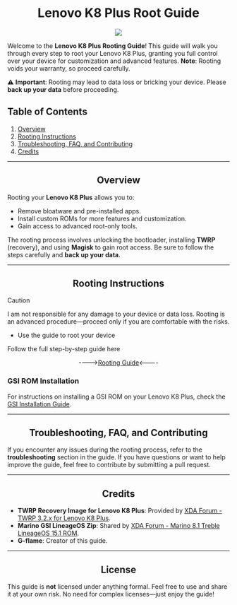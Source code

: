 <h1 align="center">Lenovo K8 Plus Root Guide</h1>
<p align="center">
  <img src="https://img.shields.io/badge/Android-3DDC84?style=for-the-badge&logo=android&logoColor=white" />
</p>

Welcome to the **Lenovo K8 Plus Rooting Guide**! This guide will walk you through every step to root your Lenovo K8 Plus, granting you full control over your device for customization and advanced features. **Note**: Rooting voids your warranty, so proceed carefully.

⚠️ **Important**: Rooting may lead to data loss or bricking your device. Please **back up your data** before proceeding.

## Table of Contents

1. [Overview](#overview)
2. [Rooting Instructions](#rooting-instructions)
3. [Troubleshooting, FAQ, and Contributing](#troubleshooting-faq-and-contributing)
4. [Credits](#credits)

---

<h2 align="center">Overview</h2>

Rooting your **Lenovo K8 Plus** allows you to:

- Remove bloatware and pre-installed apps.
- Install custom ROMs for more features and customization.
- Gain access to advanced root-only tools.

The rooting process involves unlocking the bootloader, installing **TWRP** (recovery), and using **Magisk** to gain root access. Be sure to follow the steps carefully and **back up your data**.

---

<h2 align="center">Rooting Instructions</h2>

> [!Caution]  
> I am not responsible for any damage to your device or data loss. Rooting is an advanced procedure—proceed only if you are comfortable with the risks.
- Use the guide to root your device










Follow the full step-by-step guide here<p align="center">
 ---->[Rooting Guide](https://github.com/g-flame-oss/lenovok8plus-root-guide/docs/root.md)<----
</p>












### GSI ROM Installation

For instructions on installing a GSI ROM on your Lenovo K8 Plus, check the [GSI Installation Guide](https://github.com/g-flame-oss/lenovok8plus-root-guide/docs/gsi.md).

---

<h2 align="center">Troubleshooting, FAQ, and Contributing</h2>

If you encounter any issues during the rooting process, refer to the **troubleshooting** section in the guide. If you have questions or want to help improve the guide, feel free to contribute by submitting a pull request.

---

<h2 align="center">Credits</h2>

- **TWRP Recovery Image for Lenovo K8 Plus**: Provided by [XDA Forum - TWRP 3.2.x for Lenovo K8 Plus](https://xdaforums.com/t/recovery-twrp-3-2-x-for-lenovo-k8-plus-marino.3838633/).
- **Marino GSI LineageOS Zip**: Shared by [XDA Forum - Marino 8.1 Treble LineageOS 15.1 ROM](https://xdaforums.com/t/discontinued-rom-unofficial-marino-8-1-treble-lineageos-15-1-rom.4083099/).
- **G-flame**: Creator of this guide.

---

<h2 align="center">License</h2>

This guide is **not** licensed under anything formal. Feel free to use and share it at your own risk. No need for complex licenses—just enjoy the guide!
